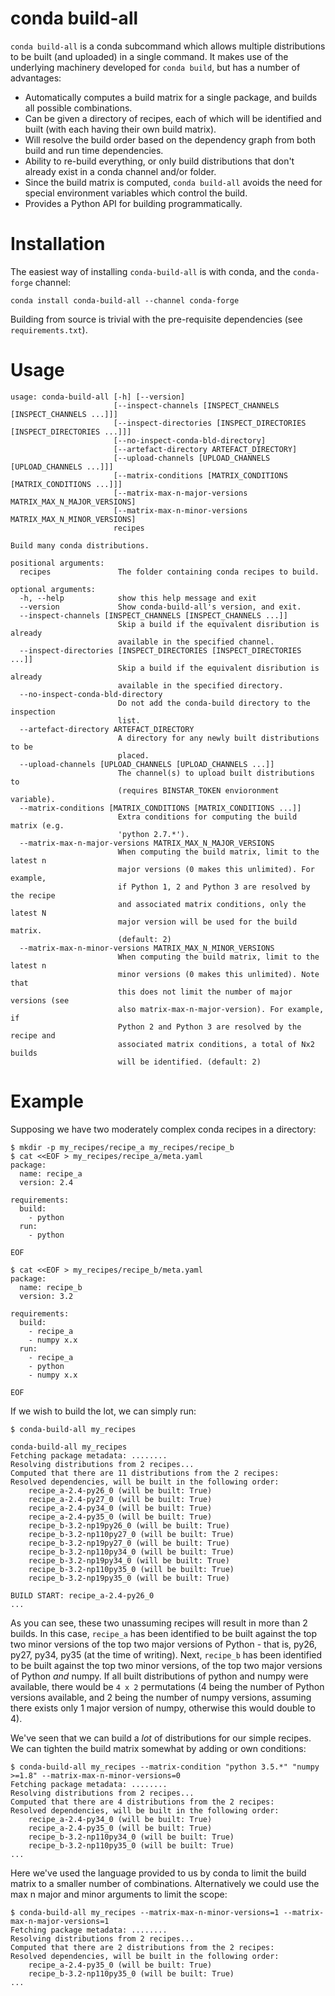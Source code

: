 conda build-all
===============

``conda build-all`` is a conda subcommand which allows multiple distributions to be built (and uploaded) in a single command.
It makes use of the underlying machinery developed for ``conda build``, but has a number of advantages:

 * Automatically computes a build matrix for a single package, and builds all possible combinations.
 * Can be given a directory of recipes, each of which will be identified and built (with each having their own build matrix).
 * Will resolve the build order based on the dependency graph from both build and run time dependencies.
 * Ability to re-build everything, or only build distributions that don't already exist in a conda channel and/or folder.
 * Since the build matrix is computed, ``conda build-all`` avoids the need for special environment variables which control the build.
 * Provides a Python API for building programmatically.


Installation
============

The easiest way of installing ``conda-build-all`` is with conda, and the ``conda-forge`` channel:

```
conda install conda-build-all --channel conda-forge
```

Building from source is trivial with the pre-requisite dependencies (see ``requirements.txt``).


Usage
======

```
usage: conda-build-all [-h] [--version]
                       [--inspect-channels [INSPECT_CHANNELS [INSPECT_CHANNELS ...]]]
                       [--inspect-directories [INSPECT_DIRECTORIES [INSPECT_DIRECTORIES ...]]]
                       [--no-inspect-conda-bld-directory]
                       [--artefact-directory ARTEFACT_DIRECTORY]
                       [--upload-channels [UPLOAD_CHANNELS [UPLOAD_CHANNELS ...]]]
                       [--matrix-conditions [MATRIX_CONDITIONS [MATRIX_CONDITIONS ...]]]
                       [--matrix-max-n-major-versions MATRIX_MAX_N_MAJOR_VERSIONS]
                       [--matrix-max-n-minor-versions MATRIX_MAX_N_MINOR_VERSIONS]
                       recipes

Build many conda distributions.

positional arguments:
  recipes               The folder containing conda recipes to build.

optional arguments:
  -h, --help            show this help message and exit
  --version             Show conda-build-all's version, and exit.
  --inspect-channels [INSPECT_CHANNELS [INSPECT_CHANNELS ...]]
                        Skip a build if the equivalent disribution is already
                        available in the specified channel.
  --inspect-directories [INSPECT_DIRECTORIES [INSPECT_DIRECTORIES ...]]
                        Skip a build if the equivalent disribution is already
                        available in the specified directory.
  --no-inspect-conda-bld-directory
                        Do not add the conda-build directory to the inspection
                        list.
  --artefact-directory ARTEFACT_DIRECTORY
                        A directory for any newly built distributions to be
                        placed.
  --upload-channels [UPLOAD_CHANNELS [UPLOAD_CHANNELS ...]]
                        The channel(s) to upload built distributions to
                        (requires BINSTAR_TOKEN envioronment variable).
  --matrix-conditions [MATRIX_CONDITIONS [MATRIX_CONDITIONS ...]]
                        Extra conditions for computing the build matrix (e.g.
                        'python 2.7.*').
  --matrix-max-n-major-versions MATRIX_MAX_N_MAJOR_VERSIONS
                        When computing the build matrix, limit to the latest n
                        major versions (0 makes this unlimited). For example,
                        if Python 1, 2 and Python 3 are resolved by the recipe
                        and associated matrix conditions, only the latest N
                        major version will be used for the build matrix.
                        (default: 2)
  --matrix-max-n-minor-versions MATRIX_MAX_N_MINOR_VERSIONS
                        When computing the build matrix, limit to the latest n
                        minor versions (0 makes this unlimited). Note that
                        this does not limit the number of major versions (see
                        also matrix-max-n-major-version). For example, if
                        Python 2 and Python 3 are resolved by the recipe and
                        associated matrix conditions, a total of Nx2 builds
                        will be identified. (default: 2)
```


Example
=======

Supposing we have two moderately complex conda recipes in a directory:

```
$ mkdir -p my_recipes/recipe_a my_recipes/recipe_b
$ cat <<EOF > my_recipes/recipe_a/meta.yaml
package:
  name: recipe_a
  version: 2.4

requirements:
  build:
    - python
  run:
    - python

EOF

$ cat <<EOF > my_recipes/recipe_b/meta.yaml
package:
  name: recipe_b
  version: 3.2

requirements:
  build:
    - recipe_a
    - numpy x.x
  run:
    - recipe_a
    - python
    - numpy x.x

EOF
```

If we wish to build the lot, we can simply run:

```
$ conda-build-all my_recipes

conda-build-all my_recipes
Fetching package metadata: ........
Resolving distributions from 2 recipes... 
Computed that there are 11 distributions from the 2 recipes:
Resolved dependencies, will be built in the following order: 
    recipe_a-2.4-py26_0 (will be built: True)
    recipe_a-2.4-py27_0 (will be built: True)
    recipe_a-2.4-py34_0 (will be built: True)
    recipe_a-2.4-py35_0 (will be built: True)
    recipe_b-3.2-np19py26_0 (will be built: True)
    recipe_b-3.2-np110py27_0 (will be built: True)
    recipe_b-3.2-np19py27_0 (will be built: True)
    recipe_b-3.2-np110py34_0 (will be built: True)
    recipe_b-3.2-np19py34_0 (will be built: True)
    recipe_b-3.2-np110py35_0 (will be built: True)
    recipe_b-3.2-np19py35_0 (will be built: True)

BUILD START: recipe_a-2.4-py26_0
...

```

As you can see, these two unassuming recipes will result in more than 2 builds.
In this case, ``recipe_a`` has been identified to be built against the top two minor versions of the top two major versions of Python - that is, py26, py27, py34, py35 (at the time of writing).
Next, ``recipe_b`` has been identified to be built against the top two minor versions, of the top two major versions of Python *and* numpy. If all built distributions of python and numpy were available, there would be ``4 x 2`` permutations (4 being the number of Python versions available, and 2 being the number of numpy versions, assuming there exists only 1 major version of numpy, otherwise this would double to 4).

We've seen that we can build a *lot* of distributions for our simple recipes. We can tighten the build matrix somewhat by adding or own conditions:

```
$ conda-build-all my_recipes --matrix-condition "python 3.5.*" "numpy >=1.8" --matrix-max-n-minor-versions=0
Fetching package metadata: ........
Resolving distributions from 2 recipes... 
Computed that there are 4 distributions from the 2 recipes:
Resolved dependencies, will be built in the following order: 
    recipe_a-2.4-py34_0 (will be built: True)
    recipe_a-2.4-py35_0 (will be built: True)
    recipe_b-3.2-np110py34_0 (will be built: True)
    recipe_b-3.2-np110py35_0 (will be built: True)
...
```

Here we've used the language provided to us by conda to limit the build matrix to a smaller number of combinations. Alternatively we could use the max n major and minor arguments to limit the scope:

```
$ conda-build-all my_recipes --matrix-max-n-minor-versions=1 --matrix-max-n-major-versions=1
Fetching package metadata: ........
Resolving distributions from 2 recipes... 
Computed that there are 2 distributions from the 2 recipes:
Resolved dependencies, will be built in the following order: 
    recipe_a-2.4-py35_0 (will be built: True)
    recipe_b-3.2-np110py35_0 (will be built: True)
...

```


